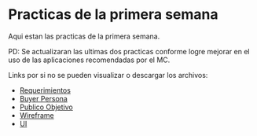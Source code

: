 # Practicas de la primera semana

Aqui estan las practicas de la primera semana.


PD: Se actualizaran las ultimas dos practicas conforme logre mejorar en el uso de las aplicaciones recomendadas por el MC.

Links por si no se pueden visualizar o descargar los archivos:

  - [Requerimientos](https://innovaccion-my.sharepoint.com/:w:/g/personal/launchx04840_innovaccion_mx/EdyGX31ptEdKk7wnMOyTkoIBRkbnWZArD5f1k5sKT6OTAA?e=RRTZkI)
  - [Buyer Persona](https://innovaccion-my.sharepoint.com/:b:/g/personal/launchx04840_innovaccion_mx/EbAUmxLeLT5AvAhI9eyBtpsBJNWVIe62jMbY815KEXJzcQ?e=TXg7Pn)
  - [Publico Objetivo](https://innovaccion-my.sharepoint.com/:b:/g/personal/launchx04840_innovaccion_mx/ESZ3bK3CCYFCkJt6UGEukpQBY42i8vG38BlSXi9smTubyA?e=q3QW1g)
  - [Wireframe](https://innovaccion-my.sharepoint.com/:b:/g/personal/launchx04840_innovaccion_mx/Efsv9LsOQvJDp456cOnG2b8B8nzouLLhjK5DgqhmWMXi4Q?e=PFD4AN)
  - [UI](https://www.figma.com/file/GVAWKTnzJ6xUe3fRJQfoUO/UI?node-id=0%3A1)
  
  
